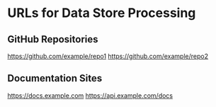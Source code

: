 # URLs for Data Store Processing

## GitHub Repositories
https://github.com/example/repo1
https://github.com/example/repo2

## Documentation Sites
https://docs.example.com
https://api.example.com/docs 